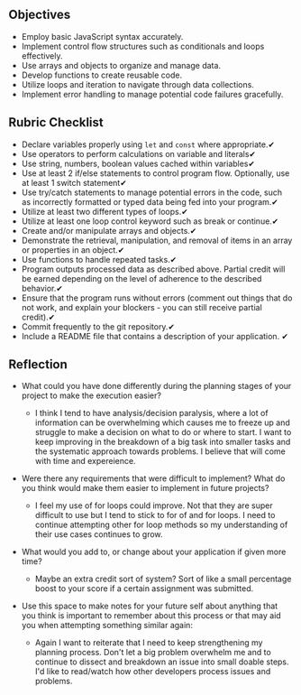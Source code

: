 ## Objectives

- Employ basic JavaScript syntax accurately.
- Implement control flow structures such as conditionals and loops effectively.
- Use arrays and objects to organize and manage data.
- Develop functions to create reusable code.
- Utilize loops and iteration to navigate through data collections.
- Implement error handling to manage potential code failures gracefully.

## Rubric Checklist
- Declare variables properly using `let` and `const` where appropriate.✔
- Use operators to perform calculations on variable and literals✔
- Use string, numbers, boolean values cached within variables✔
- Use at least 2 if/else statements to control program flow. Optionally, use at least 1 switch statement✔
- Use try/catch statements to manage potential errors in the code, such as incorrectly formatted or typed data being fed into your program.✔
- Utilize at least two different types of loops.✔
- Utilize at least one loop control keyword such as break or continue.✔
- Create and/or manipulate arrays and objects.✔
- Demonstrate the retrieval, manipulation, and removal of items in an array or properties in an object.✔
- Use functions to handle repeated tasks.✔
- Program outputs processed data as described above. Partial credit will be earned depending on the level of adherence to the described behavior.✔
- Ensure that the program runs without errors (comment out things that do not work, and explain your blockers - you can still receive partial credit).✔
- Commit frequently to the git repository.✔
- Include a README file that contains a description of your application. ✔


## Reflection

- What could you have done differently during the planning stages of your project to make the execution easier?
  - I think I tend to have analysis/decision paralysis, where a lot of information can be overwhelming which causes me to freeze up and struggle to make a decision on what to do or where to start. I want to keep improving in the breakdown of a big task into smaller tasks and the systematic approach towards problems. I believe that will come with time and expereience.

- Were there any requirements that were difficult to implement? What do you think would make them easier to implement in future projects?
  - I feel my use of for loops could improve. Not that they are super difficult to use but I tend to stick to for of and for loops. I need to continue attempting other for loop methods so my understanding of their use cases continues to grow.

- What would you add to, or change about your application if given more time?
  - Maybe an extra credit sort of system? Sort of like a small percentage boost to your score if a certain assignment was submitted.

- Use this space to make notes for your future self about anything that you think is important to remember about this process or that may aid you when attempting something similar again:
  - Again I want to reiterate that I need to keep strengthening my planning process. Don't let a big problem overwhelm me and to continue to dissect and breakdown an issue into small doable steps. I'd like to read/watch how other developers process issues and problems.
